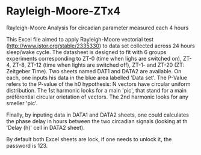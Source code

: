 # Rayleigh-Moore-ZTx4
Rayleigh-Moore Analysis for circadian parameter measured each 4 hours

This Excel file aimed to apply Rayleigh-Moore vectorial test (http://www.jstor.org/stable/2335330) to data set collected across 24 hours sleep/wake cycle. 
The datasheet is designed to fit with 6 groups experiments corresponding to ZT-0 (time when lighs are switched on), ZT-4, ZT-8, ZT-12 (time when lights are switched off), ZT-1- and ZT-20 (ZT: Zeitgeber Time).
Two sheets named DAT1 and DATA2 are available. On each, one inputs his data in the blue area labelled 'Data set'. The P-Value refers to the P-value of the h0 hypothesis: N vectors have circular uniform distribution.
The 1st harmonic looks for a main 'pic', that stand for a main préférential circular orietation of vectors. The 2nd harmonic looks for any smeller 'pic'.

Finally, by inputing data in DATA1 and DATA2 sheets, one could calculates the phase delay in hours between the two circadian signals (looking at th 'Delay (h)' cell in DATA2 sheet).


By default both Excel sheets are lock, if one needs to unlock it, the password is 123.
